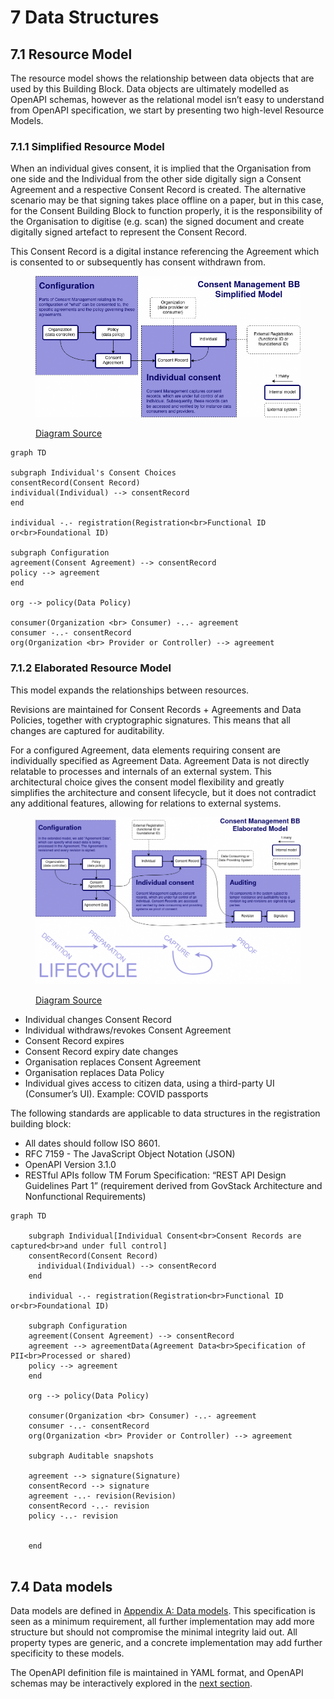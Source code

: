 # 7 Data Structures

## 7.1 Resource Model

The resource model shows the relationship between data objects that are used by this Building Block. Data objects are ultimately modelled as OpenAPI schemas, however as the relational model isn’t easy to understand from OpenAPI specification, we start by presenting two high-level Resource Models.

### 7.1.1 Simplified Resource Model

When an individual gives consent, it is implied that the Organisation from one side and the Individual from the other side digitally sign a Consent Agreement and a respective Consent Record is created. The alternative scenario may be that signing takes place offline on a paper, but in this case, for the Consent Building Block to function properly, it is the responsibility of the Organisation to digitise (e.g. scan) the signed document and create digitally signed artefact to represent the Consent Record.

This Consent Record is a digital instance referencing the Agreement which is consented to or subsequently has consent withdrawn from.

<figure><img src="diagrams/Consent Mangement BB Simplified resource relationship model.drawio.png" alt=""><figcaption><p><a href="https://github.com/GovStackWorkingGroup/BuildingBlockAPI/tree/main/consent-management">Diagram Source</a></p></figcaption></figure>

```mermaid
graph TD

subgraph Individual's Consent Choices
consentRecord(Consent Record)
individual(Individual) --> consentRecord
end

individual -.- registration(Registration<br>Functional ID or<br>Foundational ID)

subgraph Configuration
agreement(Consent Agreement) --> consentRecord
policy --> agreement
end

org --> policy(Data Policy)

consumer(Organization <br> Consumer) -..- agreement
consumer -..- consentRecord
org(Organization <br> Provider or Controller) --> agreement

```

### 7.1.2 Elaborated Resource Model

This model expands the relationships between resources.

Revisions are maintained for Consent Records + Agreements and Data Policies, together with cryptographic signatures. This means that all changes are captured for auditability.

For a configured Agreement, data elements requiring consent are individually specified as Agreement Data. Agreement Data is not directly relatable to processes and internals of an external system. This architectural choice gives the consent model flexibility and greatly simplifies the architecture and consent lifecycle, but it does not contradict any additional features, allowing for relations to external systems.

<figure><img src="diagrams/Consent Mangement BB Extended resource relationship model.drawio.png" alt=""><figcaption><p> <a href="https://github.com/GovStackWorkingGroup/BuildingBlockAPI/tree/main/consent-management">Diagram Source</a></p></figcaption></figure>

* Individual changes Consent Record
* Individual withdraws/revokes Consent Agreement
* Consent Record expires
* Consent Record expiry date changes
* Organisation replaces Consent Agreement
* Organisation replaces Data Policy
* Individual gives access to citizen data, using a third-party UI (Consumer’s UI). Example: COVID passports

The following standards are applicable to data structures in the registration building block:

* All dates should follow ISO 8601.
* RFC 7159 - The JavaScript Object Notation (JSON)
* OpenAPI Version 3.1.0
* RESTful APIs follow TM Forum Specification: “REST API Design Guidelines Part 1” (requirement derived from GovStack Architecture and Nonfunctional Requirements)

```mermaid
graph TD

    subgraph Individual[Individual Consent<br>Consent Records are captured<br>and under full control]
    consentRecord(Consent Record)
      individual(Individual) --> consentRecord
    end

    individual -.- registration(Registration<br>Functional ID or<br>Foundational ID)

    subgraph Configuration
    agreement(Consent Agreement) --> consentRecord
    agreement --> agreementData(Agreement Data<br>Specification of PII<br>Processed or shared)
    policy --> agreement
    end

    org --> policy(Data Policy)

    consumer(Organization <br> Consumer) -..- agreement
    consumer -..- consentRecord
    org(Organization <br> Provider or Controller) --> agreement

    subgraph Auditable snapshots

    agreement --> signature(Signature)
    consentRecord --> signature
    agreement -..- revision(Revision)
    consentRecord -..- revision
    policy -..- revision


    end
    
```

## 7.4 Data models

Data models are defined in [Appendix A: Data models](appendix-a-data-models.md#10-appendix-a-data-models). This specification is seen as a minimum requirement, all further implementation may add more structure but should not compromise the minimal integrity laid out. All property types are generic, and a concrete implementation may add further specificity to these models.

The OpenAPI definition file is maintained in YAML format, and OpenAPI schemas may be interactively explored in the [next section](8-service-apis.md).

